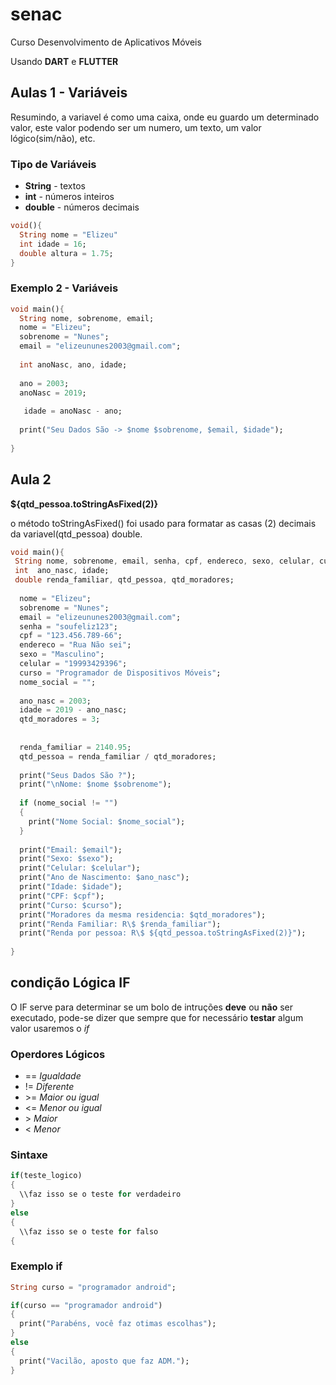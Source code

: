 # senac
Curso Desenvolvimento de Aplicativos Móveis

Usando **DART** e **FLUTTER**

## Aulas 1 - Variáveis

Resumindo, a variavel é como uma caixa, onde eu guardo um determinado valor, este valor podendo ser um numero, um texto, um valor lógico(sim/não), etc.

### Tipo de Variáveis
- **String** - textos
- **int** - números inteiros
- **double** - números decimais

```dart
void(){
  String nome = "Elizeu"
  int idade = 16;
  double altura = 1.75;
}
```

### Exemplo 2 - Variáveis

```dart
void main(){
  String nome, sobrenome, email;
  nome = "Elizeu";
  sobrenome = "Nunes";
  email = "elizeununes2003@gmail.com";
  
  int anoNasc, ano, idade;
  
  ano = 2003;
  anoNasc = 2019;
  
   idade = anoNasc - ano;
  
  print("Seu Dados São -> $nome $sobrenome, $email, $idade");
  
}
```
## Aula 2

**${qtd_pessoa.toStringAsFixed(2)}**

o método toStringAsFixed() foi usado para formatar as casas (2) decimais da variavel(qtd_pessoa) double.

```dart
void main(){
 String nome, sobrenome, email, senha, cpf, endereco, sexo, celular, curso, nome_social;
 int  ano_nasc, idade;
 double renda_familiar, qtd_pessoa, qtd_moradores;
  
  nome = "Elizeu";
  sobrenome = "Nunes";
  email = "elizeununes2003@gmail.com";
  senha = "soufeliz123";
  cpf = "123.456.789-66";
  endereco = "Rua Não sei";
  sexo = "Masculino";
  celular = "19993429396";
  curso = "Programador de Dispositivos Móveis";
  nome_social = "";
  
  ano_nasc = 2003;
  idade = 2019 - ano_nasc;
  qtd_moradores = 3;
  
  
  renda_familiar = 2140.95;
  qtd_pessoa = renda_familiar / qtd_moradores;
  
  print("Seus Dados São ?");
  print("\nNome: $nome $sobrenome");
  
  if (nome_social != "")
  {
  	print("Nome Social: $nome_social");
  }
  
  print("Email: $email");
  print("Sexo: $sexo");
  print("Celular: $celular");
  print("Ano de Nascimento: $ano_nasc");
  print("Idade: $idade");
  print("CPF: $cpf");
  print("Curso: $curso");
  print("Moradores da mesma residencia: $qtd_moradores");
  print("Renda Familiar: R\$ $renda_familiar");
  print("Renda por pessoa: R\$ ${qtd_pessoa.toStringAsFixed(2)}");
  
}

```

## condição Lógica IF

O IF serve para determinar se um bolo de intruções **deve** ou **não** ser executado, pode-se dizer que sempre que for necessário **testar** algum valor usaremos o *if*

### Operdores Lógicos

- == *Igualdade*
- != *Diferente*
- \>= *Maior ou igual*
- <= *Menor ou igual*
- \>  *Maior*
- <  *Menor*

### Sintaxe

```dart
if(teste_logico)
{
  \\faz isso se o teste for verdadeiro
}
else
{
  \\faz isso se o teste for falso
{
```

### Exemplo if

```dart
String curso = "programador android";

if(curso == "programador android")
{  
  print("Parabéns, você faz otimas escolhas");
}
else
{
  print("Vacilão, aposto que faz ADM.");
}
